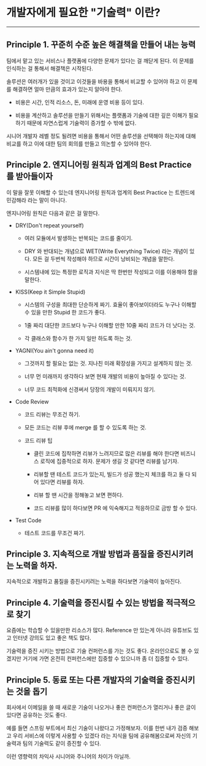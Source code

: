 # 개발자에게 필요한 "기술력" 이란? 

***

## Principle 1. 꾸준히 수준 높은 해결책을 만들어 내는 능력 

팀에서 맡고 있는 서비스나 플랫폼에 다양한 문제가 있다는 걸 깨닫게 된다. 이 문제를 인식하는 걸 통해서 해결책은 시작된다.   

솔루션은 여러개가 있을 것이고 이것들을 바용을 통해서 비교할 수 있어야 하고 이 문제를 해결하면 얼마 만큼의 효과가 있는지 알아야 한다.  

- 비용은 시간, 인적 리소스, 돈, 미래에 운영 비용 등이 있다.    

- 비용을 계산하고 솔루션을 만들기 위해서는 플랫폼과 기술에 대한 깊은 이해가 필요하기 때문에 자연스럽게 기술력이 증가할 수 밖에 없다. 

시니어 개발자 레벨 정도 될려면 비용을 통해서 어떤 솔루션을 선택해야 하는지에 대해 비교를 하고 이에 대한 팀의 회의를 만들고 의논할 수 있어야 한다.  

## Principle 2. 엔지니어링 원칙과 업계의 Best Practice 를 받아들이자

이 말을 잘못 이해할 수 있는데 엔지니어링 원칙과 업계의 Best Practice 는 트렌드에 민감해라 라는 말이 아니다. 

엔지니어링 원칙은 다음과 같은 걸 말한다.

- DRY(Don't repeat yourself) 

  - 여러 모듈에서 발생하는 반복되는 코드를 줄이기. 
  
  - DRY 와 반대되는 개념으로 WET(Write Everything Twice) 라는 개념이 있다. 모든 걸 두번씩 작성해야 하므로
  시간이 낭비되는 개념을 말한다. 
  
  - 시스템내에 있는 특정한 로직과 지식은 딱 한번만 작성되고 이를 이용해야 함을 말한다. 
  
- KISS(Keep it Simple Stupid)

  - 시스템의 구성을 최대한 단순하게 짜기. 효율이 좋아보이더라도 누구나 이해할 수 있을 만한 Stupid 한 코드가 좋다.
  
  - 1줄 짜리 대단한 코드보다 누구나 이해할 만한 10줄 짜리 코드가 더 낫다는 것. 
  
  - 각 클래스와 함수가 한 가지 일만 하도록 하는 것.

- YAGNI(You ain't gonna need it) 

  - 그것까지 할 필요는 없는 것. 지나친 미래 확장성을 가지고 설계하지 않는 것. 
  
  - 너무 먼 미래까지 생각하다 보면 현재 개발의 비용이 높아질 수 있다는 것. 
  
  - 너무 코드 최적화에 신경써서 당장의 개발이 미뤄지지 않기. 
  
- Code Review 

  - 코드 리뷰는 무조건 하기. 
  
  - 모든 코드는 리뷰 후에 merge 를 할 수 있도록 하는 것.
  
  - 코드 리뷰 팁 
  
    - 클린 코드에 집착하면 리뷰가 느려지므로 많은 리뷰를 해야 한다면 비즈니스 로직에 집중적으로 하자. 문제가 생길 것 같다면 리뷰를 남기자. 
  
    - 리뷰할 땐 테스트 코드가 있는지, 빌드가 성공 했는지 체크를 하고 둘 다 되어 있다면 리뷰를 하자.
    
    - 리뷰 할 땐 시간을 정해놓고 보면 편하다.        
    
    - 코드 리뷰를 많이 하다보면 PR 에 익숙해지고 적응하므로 금방 할 수 있다. 
  
- Test Code 

  - 테스트 코드를 무조건 짜기. 
 

## Principle 3. 지속적으로 개발 방법과 품질을 증진시키려는 노력을 하자. 

지속적으로 개발하고 품질을 증진시키려는 노력을 하다보면 기술력이 높아진다. 

## Principle 4. 기술력을 증진시킬 수 있는 방법을 적극적으로 찾기

요즘에는 학습할 수 있을만한 리소스가 많다. Reference 만 있는게 아니라 유튜브도 있고 인터넷 강의도 있고 좋은 책도 많다. 

기술력을 증진 시키는 방법으로 기술 컨퍼런스를 가는 것도 좋다. 온라인으로도 볼 수 있겠지만 거기에 가면 온전히 컨퍼런스에만 집중할 수 있으니까 좀 더 집중할 수 있다. 

## Principle 5. 동료 또는 다른 개발자의 기술력을 증진시키는 것을 돕기 

회사에서 이메일을 쓸 때 새로운 기술이 나오거나 좋은 컨퍼런스가 열리거나 좋은 글이 있다면 공유하는 것도 좋다.

예를 들면 스프링 부트에서 최신 기술이 나왔다고 가정해보자. 이를 한번 내가 검증 해보고 우리 서비스에 이렇게 사용할 수 있겠다 라는 지식을 팀에 공유해봄으로써 자신의 기술력과 팀의 기술력도 같이 증진할 수 있다.    

이런 영향력의 차익사 시니어와 주니어의 차이가 아닐까. 
